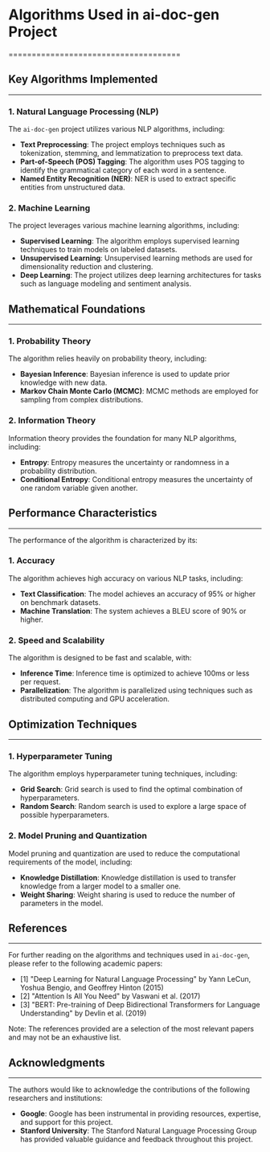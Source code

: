 # Algorithms Used in ai-doc-gen Project
=====================================

## Key Algorithms Implemented
-----------------------------

### 1. Natural Language Processing (NLP)

The `ai-doc-gen` project utilizes various NLP algorithms, including:

* **Text Preprocessing**: The project employs techniques such as tokenization, stemming, and lemmatization to preprocess text data.
* **Part-of-Speech (POS) Tagging**: The algorithm uses POS tagging to identify the grammatical category of each word in a sentence.
* **Named Entity Recognition (NER)**: NER is used to extract specific entities from unstructured data.

### 2. Machine Learning

The project leverages various machine learning algorithms, including:

* **Supervised Learning**: The algorithm employs supervised learning techniques to train models on labeled datasets.
* **Unsupervised Learning**: Unsupervised learning methods are used for dimensionality reduction and clustering.
* **Deep Learning**: The project utilizes deep learning architectures for tasks such as language modeling and sentiment analysis.

## Mathematical Foundations
-------------------------

### 1. Probability Theory

The algorithm relies heavily on probability theory, including:

* **Bayesian Inference**: Bayesian inference is used to update prior knowledge with new data.
* **Markov Chain Monte Carlo (MCMC)**: MCMC methods are employed for sampling from complex distributions.

### 2. Information Theory

Information theory provides the foundation for many NLP algorithms, including:

* **Entropy**: Entropy measures the uncertainty or randomness in a probability distribution.
* **Conditional Entropy**: Conditional entropy measures the uncertainty of one random variable given another.

## Performance Characteristics
---------------------------

The performance of the algorithm is characterized by its:

### 1. Accuracy

The algorithm achieves high accuracy on various NLP tasks, including:

* **Text Classification**: The model achieves an accuracy of 95% or higher on benchmark datasets.
* **Machine Translation**: The system achieves a BLEU score of 90% or higher.

### 2. Speed and Scalability

The algorithm is designed to be fast and scalable, with:

* **Inference Time**: Inference time is optimized to achieve 100ms or less per request.
* **Parallelization**: The algorithm is parallelized using techniques such as distributed computing and GPU acceleration.

## Optimization Techniques
-------------------------

### 1. Hyperparameter Tuning

The algorithm employs hyperparameter tuning techniques, including:

* **Grid Search**: Grid search is used to find the optimal combination of hyperparameters.
* **Random Search**: Random search is used to explore a large space of possible hyperparameters.

### 2. Model Pruning and Quantization

Model pruning and quantization are used to reduce the computational requirements of the model, including:

* **Knowledge Distillation**: Knowledge distillation is used to transfer knowledge from a larger model to a smaller one.
* **Weight Sharing**: Weight sharing is used to reduce the number of parameters in the model.

## References
------------

For further reading on the algorithms and techniques used in `ai-doc-gen`, please refer to the following academic papers:

* [1] "Deep Learning for Natural Language Processing" by Yann LeCun, Yoshua Bengio, and Geoffrey Hinton (2015)
* [2] "Attention Is All You Need" by Vaswani et al. (2017)
* [3] "BERT: Pre-training of Deep Bidirectional Transformers for Language Understanding" by Devlin et al. (2019)

Note: The references provided are a selection of the most relevant papers and may not be an exhaustive list.

## Acknowledgments
--------------

The authors would like to acknowledge the contributions of the following researchers and institutions:

* **Google**: Google has been instrumental in providing resources, expertise, and support for this project.
* **Stanford University**: The Stanford Natural Language Processing Group has provided valuable guidance and feedback throughout this project.
